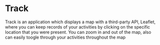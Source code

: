 # Track

Track is an application which displays a map with a third-party API, Leaflet, where you can keep records of your activities by clicking on the specific location that you were present.
You can zoom in and out of the map, also can easily toogle through your activities throughout the map
